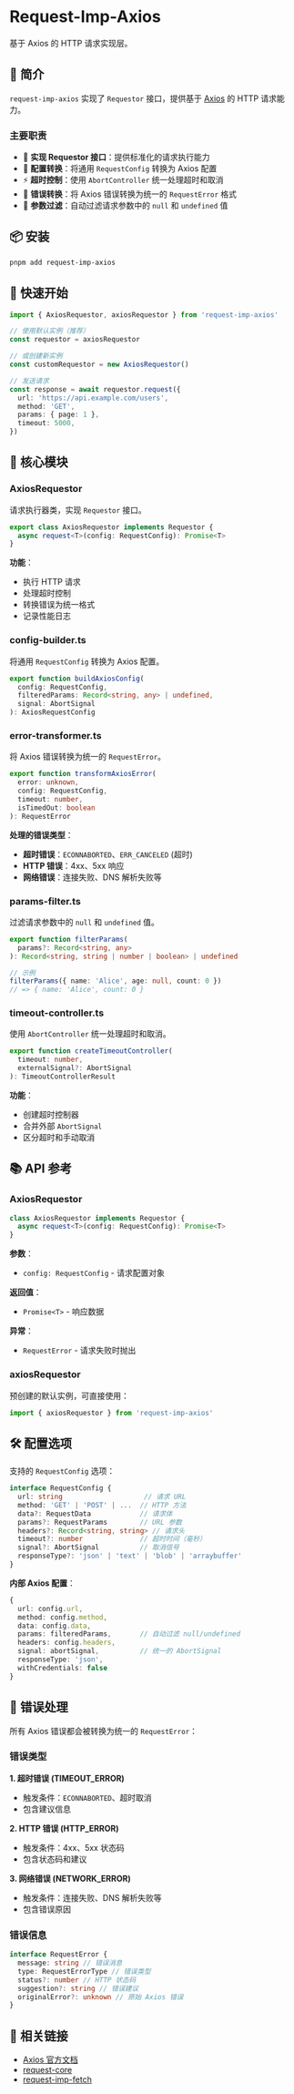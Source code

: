 # Request-Imp-Axios

基于 Axios 的 HTTP 请求实现层。

## 📖 简介

`request-imp-axios` 实现了 `Requestor` 接口，提供基于 [Axios](https://axios-http.com/) 的 HTTP 请求能力。

### 主要职责

- 🔌 **实现 Requestor 接口**：提供标准化的请求执行能力
- 🔄 **配置转换**：将通用 `RequestConfig` 转换为 Axios 配置
- ⚡ **超时控制**：使用 `AbortController` 统一处理超时和取消
- 🎯 **错误转换**：将 Axios 错误转换为统一的 `RequestError` 格式
- 🧹 **参数过滤**：自动过滤请求参数中的 `null` 和 `undefined` 值

## 📦 安装

```bash
pnpm add request-imp-axios
```

## 🚀 快速开始

```typescript
import { AxiosRequestor, axiosRequestor } from 'request-imp-axios'

// 使用默认实例（推荐）
const requestor = axiosRequestor

// 或创建新实例
const customRequestor = new AxiosRequestor()

// 发送请求
const response = await requestor.request({
  url: 'https://api.example.com/users',
  method: 'GET',
  params: { page: 1 },
  timeout: 5000,
})
```

## 🔧 核心模块

### AxiosRequestor

请求执行器类，实现 `Requestor` 接口。

```typescript
export class AxiosRequestor implements Requestor {
  async request<T>(config: RequestConfig): Promise<T>
}
```

**功能**：

- 执行 HTTP 请求
- 处理超时控制
- 转换错误为统一格式
- 记录性能日志

### config-builder.ts

将通用 `RequestConfig` 转换为 Axios 配置。

```typescript
export function buildAxiosConfig(
  config: RequestConfig,
  filteredParams: Record<string, any> | undefined,
  signal: AbortSignal
): AxiosRequestConfig
```

### error-transformer.ts

将 Axios 错误转换为统一的 `RequestError`。

```typescript
export function transformAxiosError(
  error: unknown,
  config: RequestConfig,
  timeout: number,
  isTimedOut: boolean
): RequestError
```

**处理的错误类型**：

- **超时错误**：`ECONNABORTED`、`ERR_CANCELED` (超时)
- **HTTP 错误**：4xx、5xx 响应
- **网络错误**：连接失败、DNS 解析失败等

### params-filter.ts

过滤请求参数中的 `null` 和 `undefined` 值。

```typescript
export function filterParams(
  params?: Record<string, any>
): Record<string, string | number | boolean> | undefined

// 示例
filterParams({ name: 'Alice', age: null, count: 0 })
// => { name: 'Alice', count: 0 }
```

### timeout-controller.ts

使用 `AbortController` 统一处理超时和取消。

```typescript
export function createTimeoutController(
  timeout: number,
  externalSignal?: AbortSignal
): TimeoutControllerResult
```

**功能**：

- 创建超时控制器
- 合并外部 `AbortSignal`
- 区分超时和手动取消

## 📚 API 参考

### AxiosRequestor

```typescript
class AxiosRequestor implements Requestor {
  async request<T>(config: RequestConfig): Promise<T>
}
```

**参数**：

- `config: RequestConfig` - 请求配置对象

**返回值**：

- `Promise<T>` - 响应数据

**异常**：

- `RequestError` - 请求失败时抛出

### axiosRequestor

预创建的默认实例，可直接使用：

```typescript
import { axiosRequestor } from 'request-imp-axios'
```

## 🛠️ 配置选项

支持的 `RequestConfig` 选项：

```typescript
interface RequestConfig {
  url: string                    // 请求 URL
  method: 'GET' | 'POST' | ...  // HTTP 方法
  data?: RequestData            // 请求体
  params?: RequestParams        // URL 参数
  headers?: Record<string, string> // 请求头
  timeout?: number              // 超时时间（毫秒）
  signal?: AbortSignal          // 取消信号
  responseType?: 'json' | 'text' | 'blob' | 'arraybuffer'
}
```

**内部 Axios 配置**：

```typescript
{
  url: config.url,
  method: config.method,
  data: config.data,
  params: filteredParams,       // 自动过滤 null/undefined
  headers: config.headers,
  signal: abortSignal,          // 统一的 AbortSignal
  responseType: 'json',
  withCredentials: false
}
```

## 🐛 错误处理

所有 Axios 错误都会被转换为统一的 `RequestError`：

### 错误类型

**1. 超时错误 (TIMEOUT_ERROR)**

- 触发条件：`ECONNABORTED`、超时取消
- 包含建议信息

**2. HTTP 错误 (HTTP_ERROR)**

- 触发条件：4xx、5xx 状态码
- 包含状态码和建议

**3. 网络错误 (NETWORK_ERROR)**

- 触发条件：连接失败、DNS 解析失败等
- 包含错误原因

### 错误信息

```typescript
interface RequestError {
  message: string // 错误消息
  type: RequestErrorType // 错误类型
  status?: number // HTTP 状态码
  suggestion?: string // 错误建议
  originalError?: unknown // 原始 Axios 错误
}
```

## 🔗 相关链接

- [Axios 官方文档](https://axios-http.com/)
- [request-core](../request-core)
- [request-imp-fetch](../request-imp-fetch)

